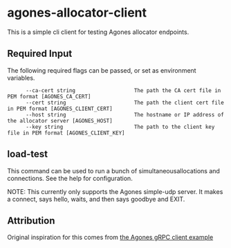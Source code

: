 # agones-allocator-client

This is a simple cli client for testing Agones allocator endpoints.

## Required Input

The following required flags can be passed, or set as environment variables.

```
      --ca-cert string                   The path the CA cert file in PEM format [AGONES_CA_CERT]
      --cert string                      The path the client cert file in PEM format [AGONES_CLIENT_CERT]
      --host string                      The hostname or IP address of the allocator server [AGONES_HOST]
      --key string                       The path to the client key file in PEM format [AGONES_CLIENT_KEY]
```

## load-test

This command can be used to run a bunch of simultaneousallocations and connections. See the help for configuration.

NOTE: This currently only supports the Agones simple-udp server. It makes a connect, says hello, waits, and then says goodbye and EXIT.

## Attribution

Original inspiration for this comes from [the Agones gRPC client example](https://github.com/googleforgames/agones/blob/release-1.6.0/examples/allocator-client/main.go)
